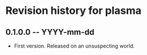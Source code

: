 # Revision history for plasma

## 0.1.0.0 -- YYYY-mm-dd

* First version. Released on an unsuspecting world.
